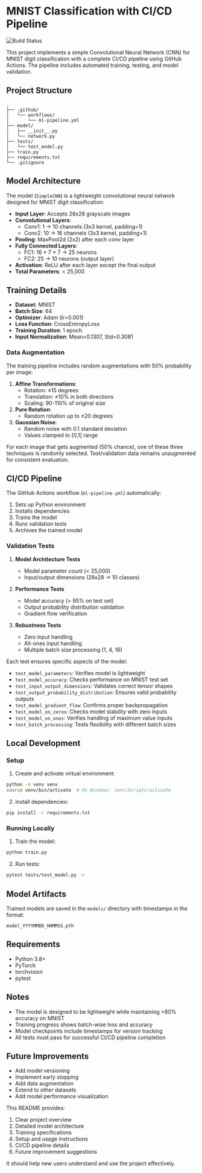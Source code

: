 # MNIST Classification with CI/CD Pipeline


![Build Status](https://github.com/asravankumar/ERAV3_Assignment5/actions/workflows/ml-pipeline.yml/badge.svg)

This project implements a simple Convolutional Neural Network (CNN) for MNIST digit classification with a complete CI/CD pipeline using GitHub Actions. The pipeline includes automated training, testing, and model validation.

## Project Structure

```
.
├── .github/
│   └── workflows/
│       └── ml-pipeline.yml
├── model/
│   ├── __init__.py
│   └── network.py
├── tests/
│   └── test_model.py
├── train.py
├── requirements.txt
└── .gitignore
```

## Model Architecture

The model (`SimpleCNN`) is a lightweight convolutional neural network designed for MNIST digit classification:

- **Input Layer**: Accepts 28x28 grayscale images
- **Convolutional Layers**:
  - Conv1: 1 → 10 channels (3x3 kernel, padding=1)
  - Conv2: 10 → 16 channels (3x3 kernel, padding=1)
- **Pooling**: MaxPool2d (2x2) after each conv layer
- **Fully Connected Layers**:
  - FC1: 16 * 7 * 7 → 25 neurons
  - FC2: 25 → 10 neurons (output layer)
- **Activation**: ReLU after each layer except the final output
- **Total Parameters**: < 25,000

## Training Details

- **Dataset**: MNIST
- **Batch Size**: 64
- **Optimizer**: Adam (lr=0.001)
- **Loss Function**: CrossEntropyLoss
- **Training Duration**: 1 epoch
- **Input Normalization**: Mean=0.1307, Std=0.3081

### Data Augmentation
The training pipeline includes random augmentations with 50% probability per image:
1. **Affine Transformations**:
   - Rotation: ±15 degrees
   - Translation: ±10% in both directions
   - Scaling: 90-110% of original size
2. **Pure Rotation**:
   - Random rotation up to ±20 degrees
3. **Gaussian Noise**:
   - Random noise with 0.1 standard deviation
   - Values clamped to [0,1] range

For each image that gets augmented (50% chance), one of these three techniques is randomly selected. Test/validation data remains unaugmented for consistent evaluation.

## CI/CD Pipeline

The GitHub Actions workflow (`ml-pipeline.yml`) automatically:
1. Sets up Python environment
2. Installs dependencies
3. Trains the model
4. Runs validation tests
5. Archives the trained model

### Validation Tests
1. **Model Architecture Tests**
   - Model parameter count (< 25,000)
   - Input/output dimensions (28x28 → 10 classes)

2. **Performance Tests**
   - Model accuracy (> 95% on test set)
   - Output probability distribution validation
   - Gradient flow verification

3. **Robustness Tests**
   - Zero input handling
   - All-ones input handling
   - Multiple batch size processing (1, 4, 16)

Each test ensures specific aspects of the model:
- `test_model_parameters`: Verifies model is lightweight
- `test_model_accuracy`: Checks performance on MNIST test set
- `test_input_output_dimensions`: Validates correct tensor shapes
- `test_output_probability_distribution`: Ensures valid probability outputs
- `test_model_gradient_flow`: Confirms proper backpropagation
- `test_model_on_zeros`: Checks model stability with zero inputs
- `test_model_on_ones`: Verifies handling of maximum value inputs
- `test_batch_processing`: Tests flexibility with different batch sizes

## Local Development

### Setup
1. Create and activate virtual environment:
```bash
python -m venv venv
source venv/bin/activate  # On Windows: venv\Scripts\activate
```

2. Install dependencies:
```bash
pip install -r requirements.txt
```

### Running Locally
1. Train the model:
```bash
python train.py
```

2. Run tests:
```bash
pytest tests/test_model.py -v
```

## Model Artifacts

Trained models are saved in the `models/` directory with timestamps in the format:
```
model_YYYYMMDD_HHMMSS.pth
```

## Requirements

- Python 3.8+
- PyTorch
- torchvision
- pytest

## Notes

- The model is designed to be lightweight while maintaining >80% accuracy on MNIST
- Training progress shows batch-wise loss and accuracy
- Model checkpoints include timestamps for version tracking
- All tests must pass for successful CI/CD pipeline completion

## Future Improvements

- Add model versioning
- Implement early stopping
- Add data augmentation
- Extend to other datasets
- Add model performance visualization

This README provides:
1. Clear project overview
2. Detailed model architecture
3. Training specifications
4. Setup and usage instructions
5. CI/CD pipeline details
6. Future improvement suggestions

It should help new users understand and use the project effectively.